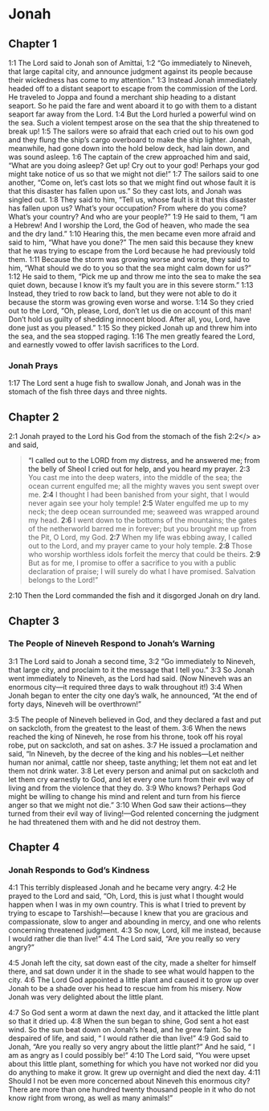 # Jonah

## Chapter 1

<a name="32:1:1">1:1</a> The Lord said to Jonah son of Amittai, <a name="32:1:2">1:2</a> “Go immediately to Nineveh, that large capital city, and announce judgment against its people because their wickedness has come to my attention.” <a name="32:1:3">1:3</a> Instead Jonah immediately headed off to a distant seaport to escape from the commission of the Lord. He traveled to Joppa and found a merchant ship heading to a distant seaport. So he paid the fare and went aboard it to go with them to a distant seaport far away from the Lord. <a name="32:1:4">1:4</a> But the Lord hurled a powerful wind on the sea. Such a violent tempest arose on the sea that the ship threatened to break up! <a name="32:1:5">1:5</a> The sailors were so afraid that each cried out to his own god and they flung the ship’s cargo overboard to make the ship lighter. Jonah, meanwhile, had gone down into the hold below deck, had lain down, and was sound asleep. <a name="32:1:6">1:6</a> The captain of the crew approached him and said, “What are you doing asleep? Get up! Cry out to your god! Perhaps your god might take notice of us so that we might not die!” <a name="32:1:7">1:7</a> The sailors said to one another, “Come on, let’s cast lots so that we might find out whose fault it is that this disaster has fallen upon us.” So they cast lots, and Jonah was singled out. <a name="32:1:8">1:8</a> They said to him, “Tell us, whose fault is it that this disaster has fallen upon us? What’s your occupation? From where do you come? What’s your country? And who are your people?” <a name="32:1:9">1:9</a> He said to them, “I am a Hebrew! And I worship the Lord, the God of heaven, who made the sea and the dry land.” <a name="32:1:10">1:10</a> Hearing this, the men became even more afraid and said to him, “What have you done?” The men said this because they knew that he was trying to escape from the Lord because he had previously told them. <a name="32:1:11">1:11</a> Because the storm was growing worse and worse, they said to him, “What should we do to you so that the sea might calm down for us?” <a name="32:1:12">1:12</a> He said to them, “Pick me up and throw me into the sea to make the sea quiet down, because I know it’s my fault you are in this severe storm.” <a name="32:1:13">1:13</a> Instead, they tried to row back to land, but they were not able to do it because the storm was growing even worse and worse. <a name="32:1:14">1:14</a> So they cried out to the Lord, “Oh, please, Lord, don’t let us die on account of this man! Don’t hold us guilty of shedding innocent blood. After all, you, Lord, have done just as you pleased.” <a name="32:1:15">1:15</a> So they picked Jonah up and threw him into the sea, and the sea stopped raging. <a name="32:1:16">1:16</a> The men greatly feared the Lord, and earnestly vowed to offer lavish sacrifices to the Lord.

### Jonah Prays

<a name="32:1:17">1:17</a> The Lord sent a huge fish to swallow Jonah, and Jonah was in the stomach of the fish three days and three nights.

## Chapter 2

<a name="32:2:1">2:1</a> Jonah prayed to the Lord his God from the stomach of the fish <a>2:2</> a> and said,

> “I called out to the LORD from my distress,
> and he answered me;
> from the belly of Sheol I cried out for help,
> and you heard my prayer.
> <a name="32:2:3">2:3</a> You cast me into the deep waters,
> into the middle of the sea;
> the ocean current engulfed me;
> all the mighty waves you sent swept over me.
> <a name="32:2:4">2:4</a> I thought I had been banished from your sight,
> that I would never again see your holy temple!
> <a name="32:2:5">2:5</a> Water engulfed me up to my neck;
> the deep ocean surrounded me;
> seaweed was wrapped around my head.
> <a name="32:2:6">2:6</a> I went down to the bottoms of the mountains;
> the gates of the netherworld barred me in forever;
> but you brought me up from the Pit, O Lord, my God.
> <a name="32:2:7">2:7</a> When my life was ebbing away, I called out to the Lord,
> and my prayer came to your holy temple.
> <a name="32:2:8">2:8</a> Those who worship worthless idols forfeit the mercy that could be theirs.
> <a name="32:2:9">2:9</a> But as for me, I promise to offer a sacrifice to you with a public declaration of praise;
> I will surely do what I have promised.
> Salvation belongs to the Lord!”

<a name="32:2:10">2:10</a> Then the Lord commanded the fish and it disgorged Jonah on dry land.

## Chapter 3

### The People of Nineveh Respond to Jonah’s Warning

<a name="32:3:1">3:1</a> The Lord said to Jonah a second time, <a name="32:3:2">3:2</a> “Go immediately to Nineveh, that large city, and proclaim to it the message that I tell you.” <a name="32:3:3">3:3</a> So Jonah went immediately to Nineveh, as the Lord had said. (Now Nineveh was an enormous city—it required three days to walk throughout it!) <a name="32:3:4">3:4</a> When Jonah began to enter the city one day’s walk, he announced, “At the end of forty days, Nineveh will be overthrown!”

<a name="32:3:5">3:5</a> The people of Nineveh believed in God, and they declared a fast and put on sackcloth, from the greatest to the least of them. <a name="32:3:6">3:6</a> When the news reached the king of Nineveh, he rose from his throne, took off his royal robe, put on sackcloth, and sat on ashes. <a name="32:3:7">3:7</a> He issued a proclamation and said, “In Nineveh, by the decree of the king and his nobles—Let neither human nor animal, cattle nor sheep, taste anything; let them not eat and let them not drink water. <a name="32:3:8">3:8</a> Let every person and animal put on sackcloth and let them cry earnestly to God, and let every one turn from their evil way of living and from the violence that they do. <a name="32:3:9">3:9</a> Who knows? Perhaps God might be willing to change his mind and relent and turn from his fierce anger so that we might not die.” <a name="32:3:10">3:10</a> When God saw their actions—they turned from their evil way of living!—God relented concerning the judgment he had threatened them with and he did not destroy them.

## Chapter 4

### Jonah Responds to God’s Kindness

<a name="32:4:1">4:1</a> This terribly displeased Jonah and he became very angry. <a name="32:4:2">4:2</a> He prayed to the Lord and said, “Oh, Lord, this is just what I thought would happen when I was in my own country. This is what I tried to prevent by trying to escape to Tarshish!—because I knew that you are gracious and compassionate, slow to anger and abounding in mercy, and one who relents concerning threatened judgment. <a name="32:4:3">4:3</a> So now, Lord, kill me instead, because I would rather die than live!” <a name="32:4:4">4:4</a> The Lord said, “Are you really so very angry?”

<a name="32:4:5">4:5</a> Jonah left the city, sat down east of the city, made a shelter for himself there, and sat down under it in the shade to see what would happen to the city. <a name="32:4:6">4:6</a> The Lord God appointed a little plant and caused it to grow up over Jonah to be a shade over his head to rescue him from his misery. Now Jonah was very delighted about the little plant.

<a name="32:4:7">4:7</a> So God sent a worm at dawn the next day, and it attacked the little plant so that it dried up. <a name="32:4:8">4:8</a> When the sun began to shine, God sent a hot east wind. So the sun beat down on Jonah’s head, and he grew faint. So he despaired of life, and said, “ I would rather die than live!” <a name="32:4:9">4:9</a> God said to Jonah, “Are you really so very angry about the little plant?” And he said, “ I am as angry as I could possibly be!” <a name="32:4:10">4:10</a> The Lord said, “You were upset about this little plant, something for which you have not worked nor did you do anything to make it grow. It grew up overnight and died the next day. <a name="32:4:11">4:11</a> Should I not be even more concerned about Nineveh this enormous city? There are more than one hundred twenty thousand people in it who do not know right from wrong, as well as many animals!”